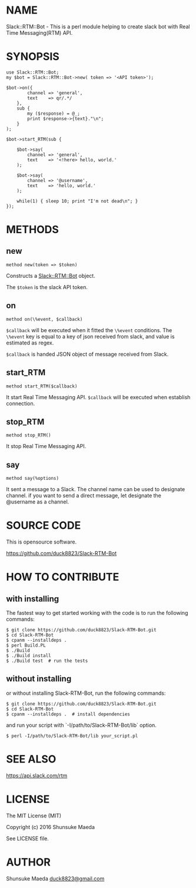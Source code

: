 # NAME

Slack::RTM::Bot - This is a perl module helping to create slack bot with Real Time Messaging(RTM) API.

# SYNOPSIS

    use Slack::RTM::Bot;
    my $bot = Slack::RTM::Bot->new( token => '<API token>');

    $bot->on({
            channel => 'general',
            text    => qr/.*/
        },
        sub {
            my ($response) = @_;
            print $response->{text}."\n";
        }
    );

    $bot->start_RTM(sub {

        $bot->say(
            channel => 'general',
            text    => '<!here> hello, world.'
        );

        $bot->say(
            channel => '@username',
            text    => 'hello, world.'
        );

        while(1) { sleep 10; print "I'm not dead\n"; }
    });

# METHODS

## new

    method new(token => $token)

Constructs a [Slack::RTM::Bot](https://metacpan.org/pod/Slack::RTM::Bot) object.

The `$token` is the slack API token.

## on

    method on(\%event, $callback)

`$callback` will be executed when it fitted the `\%event` conditions.
The `\%event` key is equal to a key of json received from slack, and value is estimated as regex.

`$callback` is handed JSON object of message received from Slack.

## start\_RTM

    method start_RTM($callback)

It start Real Time Messaging API.
`$callback` will be executed when establish connection.

## stop\_RTM

    method stop_RTM()

It stop Real Time Messaging API.

## say

    method say(%options)

It sent a message to a Slack. The channel name can be used to designate channel.
if you want to send a direct message, let designate the @username as a channel.

# SOURCE CODE

This is opensource software.

https://github.com/duck8823/Slack-RTM-Bot

# HOW TO CONTRIBUTE

## with installing
The fastest way to get started working with the code is to run the following commands:

    $ git clone https://github.com/duck8823/Slack-RTM-Bot.git
    $ cd Slack-RTM-Bot
    $ cpanm --installdeps .
    $ perl Build.PL
    $ ./Build
    $ ./Build install
    $ ./Build test  # run the tests

## without installing
or without installing Slack-RTM-Bot, run the following commands:

    $ git clone https://github.com/duck8823/Slack-RTM-Bot.git
    $ cd Slack-RTM-Bot
    $ cpanm --installdeps .  # install dependencies

and run your script with \`-I/path/to/Slack-RTM-Bot/lib\` option.

    $ perl -I/path/to/Slack-RTM-Bot/lib your_script.pl

# SEE ALSO

https://api.slack.com/rtm

# LICENSE

The MIT License (MIT)

Copyright (c) 2016 Shunsuke Maeda

See LICENSE file.

# AUTHOR

Shunsuke Maeda <duck8823@gmail.com>
